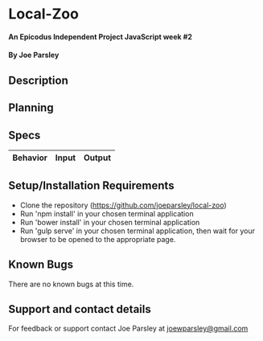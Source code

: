 # Local-Zoo

#### An Epicodus Independent Project JavaScript week #2

#### By Joe Parsley

## Description


## Planning


## Specs
| Behavior | Input | Output |
| - | - | - |


## Setup/Installation Requirements

* Clone the repository (https://github.com/joeparsley/local-zoo)
* Run 'npm install' in your chosen terminal application
* Run 'bower install' in your chosen terminal application
* Run 'gulp serve' in your chosen terminal application, then wait for your browser to be opened to the appropriate page.

## Known Bugs

There are no known bugs at this time.

## Support and contact details

For feedback or support contact Joe Parsley at joewparsley@gmail.com

## Technologies Used

* HTML
* CSS
* Sass (Bourbon/Neat)
* JavaScript
* jQuery
* NPM
* Bower
* Gulp

### License

MIT

Copyright (c) 2017 Joe Parsley
